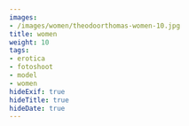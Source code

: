 ```yaml
---
images:
- /images/women/theodoorthomas-women-10.jpg
title: women
weight: 10
tags:
- erotica
- fotoshoot
- model
- women
hideExif: true
hideTitle: true
hideDate: true
---
```

